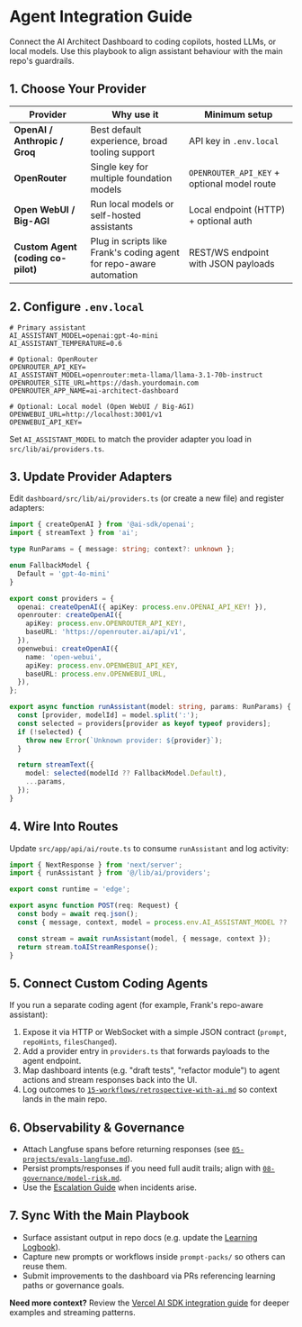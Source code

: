 # Agent Integration Guide

Connect the AI Architect Dashboard to coding copilots, hosted LLMs, or local models. Use this playbook to align assistant behaviour with the main repo's guardrails.

## 1. Choose Your Provider
| Provider | Why use it | Minimum setup |
| --- | --- | --- |
| **OpenAI / Anthropic / Groq** | Best default experience, broad tooling support | API key in `.env.local` |
| **OpenRouter** | Single key for multiple foundation models | `OPENROUTER_API_KEY` + optional model route |
| **Open WebUI / Big-AGI** | Run local models or self-hosted assistants | Local endpoint (HTTP) + optional auth |
| **Custom Agent (coding co-pilot)** | Plug in scripts like Frank's coding agent for repo-aware automation | REST/WS endpoint with JSON payloads |

## 2. Configure `.env.local`
```env
# Primary assistant
AI_ASSISTANT_MODEL=openai:gpt-4o-mini
AI_ASSISTANT_TEMPERATURE=0.6

# Optional: OpenRouter
OPENROUTER_API_KEY=
AI_ASSISTANT_MODEL=openrouter:meta-llama/llama-3.1-70b-instruct
OPENROUTER_SITE_URL=https://dash.yourdomain.com
OPENROUTER_APP_NAME=ai-architect-dashboard

# Optional: Local model (Open WebUI / Big-AGI)
OPENWEBUI_URL=http://localhost:3001/v1
OPENWEBUI_API_KEY=
```
Set `AI_ASSISTANT_MODEL` to match the provider adapter you load in `src/lib/ai/providers.ts`.

## 3. Update Provider Adapters
Edit `dashboard/src/lib/ai/providers.ts` (or create a new file) and register adapters:
```typescript
import { createOpenAI } from '@ai-sdk/openai';
import { streamText } from 'ai';

type RunParams = { message: string; context?: unknown };

enum FallbackModel {
  Default = 'gpt-4o-mini'
}

export const providers = {
  openai: createOpenAI({ apiKey: process.env.OPENAI_API_KEY! }),
  openrouter: createOpenAI({
    apiKey: process.env.OPENROUTER_API_KEY!,
    baseURL: 'https://openrouter.ai/api/v1',
  }),
  openwebui: createOpenAI({
    name: 'open-webui',
    apiKey: process.env.OPENWEBUI_API_KEY,
    baseURL: process.env.OPENWEBUI_URL,
  }),
};

export async function runAssistant(model: string, params: RunParams) {
  const [provider, modelId] = model.split(':');
  const selected = providers[provider as keyof typeof providers];
  if (!selected) {
    throw new Error(`Unknown provider: ${provider}`);
  }

  return streamText({
    model: selected(modelId ?? FallbackModel.Default),
    ...params,
  });
}
```

## 4. Wire Into Routes
Update `src/app/api/ai/route.ts` to consume `runAssistant` and log activity:
```typescript
import { NextResponse } from 'next/server';
import { runAssistant } from '@/lib/ai/providers';

export const runtime = 'edge';

export async function POST(req: Request) {
  const body = await req.json();
  const { message, context, model = process.env.AI_ASSISTANT_MODEL ?? 'openai:gpt-4o-mini' } = body;

  const stream = await runAssistant(model, { message, context });
  return stream.toAIStreamResponse();
}
```

## 5. Connect Custom Coding Agents
If you run a separate coding agent (for example, Frank's repo-aware assistant):
1. Expose it via HTTP or WebSocket with a simple JSON contract (`prompt`, `repoHints`, `filesChanged`).
2. Add a provider entry in `providers.ts` that forwards payloads to the agent endpoint.
3. Map dashboard intents (e.g. "draft tests", "refactor module") to agent actions and stream responses back into the UI.
4. Log outcomes to [`15-workflows/retrospective-with-ai.md`](../15-workflows/retrospective-with-ai.md) so context lands in the main repo.

## 6. Observability & Governance
- Attach Langfuse spans before returning responses (see [`05-projects/evals-langfuse.md`](../05-projects/evals-langfuse.md)).
- Persist prompts/responses if you need full audit trails; align with [`08-governance/model-risk.md`](../08-governance/model-risk.md).
- Use the [Escalation Guide](../16-collaboration/escalation-guide.md) when incidents arise.

## 7. Sync With the Main Playbook
- Surface assistant output in repo docs (e.g. update the [Learning Logbook](../02-learning-paths/logbook.md)).
- Capture new prompts or workflows inside `prompt-packs/` so others can reuse them.
- Submit improvements to the dashboard via PRs referencing learning paths or governance goals.

**Need more context?** Review the [Vercel AI SDK integration guide](../06-toolchains/vercel-ai-sdk.md) for deeper examples and streaming patterns.
